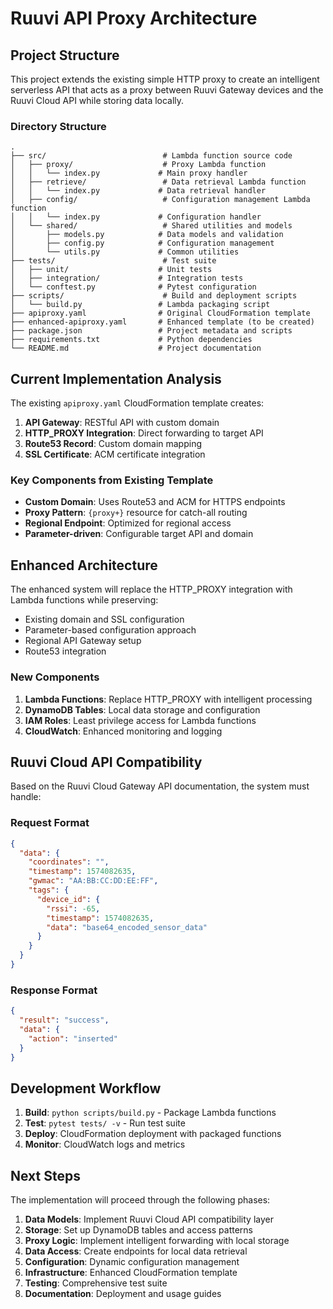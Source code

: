 # Ruuvi API Proxy Architecture

## Project Structure

This project extends the existing simple HTTP proxy to create an intelligent serverless API that acts as a proxy between Ruuvi Gateway devices and the Ruuvi Cloud API while storing data locally.

### Directory Structure

```
.
├── src/                          # Lambda function source code
│   ├── proxy/                    # Proxy Lambda function
│   │   └── index.py             # Main proxy handler
│   ├── retrieve/                 # Data retrieval Lambda function
│   │   └── index.py             # Data retrieval handler
│   ├── config/                   # Configuration management Lambda function
│   │   └── index.py             # Configuration handler
│   └── shared/                   # Shared utilities and models
│       ├── models.py            # Data models and validation
│       ├── config.py            # Configuration management
│       └── utils.py             # Common utilities
├── tests/                        # Test suite
│   ├── unit/                    # Unit tests
│   ├── integration/             # Integration tests
│   └── conftest.py              # Pytest configuration
├── scripts/                      # Build and deployment scripts
│   └── build.py                 # Lambda packaging script
├── apiproxy.yaml                # Original CloudFormation template
├── enhanced-apiproxy.yaml       # Enhanced template (to be created)
├── package.json                 # Project metadata and scripts
├── requirements.txt             # Python dependencies
└── README.md                    # Project documentation
```

## Current Implementation Analysis

The existing `apiproxy.yaml` CloudFormation template creates:

1. **API Gateway**: RESTful API with custom domain
2. **HTTP_PROXY Integration**: Direct forwarding to target API
3. **Route53 Record**: Custom domain mapping
4. **SSL Certificate**: ACM certificate integration

### Key Components from Existing Template

- **Custom Domain**: Uses Route53 and ACM for HTTPS endpoints
- **Proxy Pattern**: `{proxy+}` resource for catch-all routing
- **Regional Endpoint**: Optimized for regional access
- **Parameter-driven**: Configurable target API and domain

## Enhanced Architecture

The enhanced system will replace the HTTP_PROXY integration with Lambda functions while preserving:

- Existing domain and SSL configuration
- Parameter-based configuration approach
- Regional API Gateway setup
- Route53 integration

### New Components

1. **Lambda Functions**: Replace HTTP_PROXY with intelligent processing
2. **DynamoDB Tables**: Local data storage and configuration
3. **IAM Roles**: Least privilege access for Lambda functions
4. **CloudWatch**: Enhanced monitoring and logging

## Ruuvi Cloud API Compatibility

Based on the Ruuvi Cloud Gateway API documentation, the system must handle:

### Request Format
```json
{
  "data": {
    "coordinates": "",
    "timestamp": 1574082635,
    "gwmac": "AA:BB:CC:DD:EE:FF",
    "tags": {
      "device_id": {
        "rssi": -65,
        "timestamp": 1574082635,
        "data": "base64_encoded_sensor_data"
      }
    }
  }
}
```

### Response Format
```json
{
  "result": "success",
  "data": {
    "action": "inserted"
  }
}
```

## Development Workflow

1. **Build**: `python scripts/build.py` - Package Lambda functions
2. **Test**: `pytest tests/ -v` - Run test suite
3. **Deploy**: CloudFormation deployment with packaged functions
4. **Monitor**: CloudWatch logs and metrics

## Next Steps

The implementation will proceed through the following phases:

1. **Data Models**: Implement Ruuvi Cloud API compatibility layer
2. **Storage**: Set up DynamoDB tables and access patterns
3. **Proxy Logic**: Implement intelligent forwarding with local storage
4. **Data Access**: Create endpoints for local data retrieval
5. **Configuration**: Dynamic configuration management
6. **Infrastructure**: Enhanced CloudFormation template
7. **Testing**: Comprehensive test suite
8. **Documentation**: Deployment and usage guides